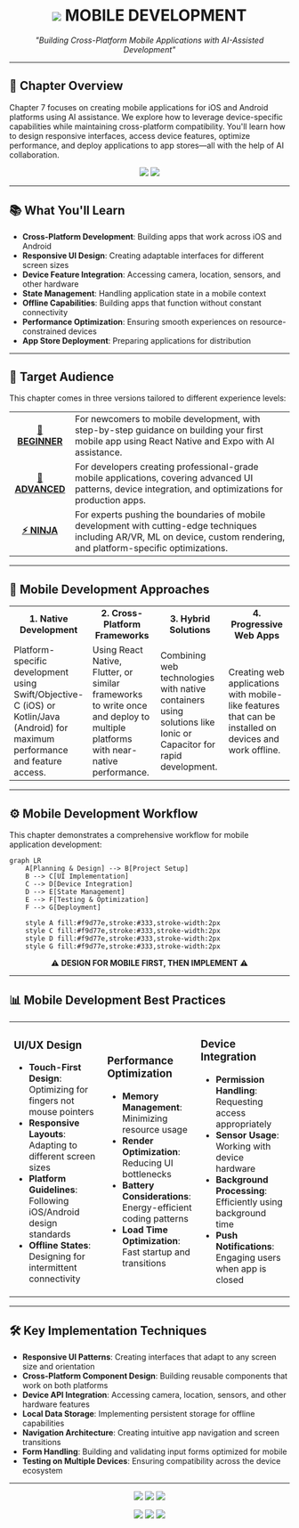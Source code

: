 <div align="center">

# <img src="https://img.shields.io/badge/-CHAPTER_7-8e44ad?style=for-the-badge"/> MOBILE DEVELOPMENT

<p align="center">
<i>"Building Cross-Platform Mobile Applications with AI-Assisted Development"</i>
</p>

</div>

---

## 🚀 Chapter Overview

Chapter 7 focuses on creating mobile applications for iOS and Android platforms using AI assistance. We explore how to leverage device-specific capabilities while maintaining cross-platform compatibility. You'll learn how to design responsive interfaces, access device features, optimize performance, and deploy applications to app stores—all with the help of AI collaboration.

<div align="center">
<img src="https://img.shields.io/badge/Reading_Time-60_minutes-blue?style=flat-square"/>
<img src="https://img.shields.io/badge/Practice_Time-120_minutes-green?style=flat-square"/>
</div>

---

## 📚 What You'll Learn

- **Cross-Platform Development**: Building apps that work across iOS and Android
- **Responsive UI Design**: Creating adaptable interfaces for different screen sizes
- **Device Feature Integration**: Accessing camera, location, sensors, and other hardware
- **State Management**: Handling application state in a mobile context
- **Offline Capabilities**: Building apps that function without constant connectivity
- **Performance Optimization**: Ensuring smooth experiences on resource-constrained devices
- **App Store Deployment**: Preparing applications for distribution

---

## 🎯 Target Audience

This chapter comes in three versions tailored to different experience levels:

<table>
  <tr>
    <td align="center"><b><a href="./Chapter_07_Beginner.md">🌱 BEGINNER</a></b></td>
    <td>For newcomers to mobile development, with step-by-step guidance on building your first mobile app using React Native and Expo with AI assistance.</td>
  </tr>
  <tr>
    <td align="center"><b><a href="./Chapter_07_Advanced.md">🔧 ADVANCED</a></b></td>
    <td>For developers creating professional-grade mobile applications, covering advanced UI patterns, device integration, and optimizations for production apps.</td>
  </tr>
  <tr>
    <td align="center"><b><a href="./Chapter_07_Ninja.md">⚡ NINJA</a></b></td>
    <td>For experts pushing the boundaries of mobile development with cutting-edge techniques including AR/VR, ML on device, custom rendering, and platform-specific optimizations.</td>
  </tr>
</table>

---

## 📱 Mobile Development Approaches

<div align="center">
  <table>
    <tr>
      <td align="center" width="25%"><b>1. Native Development</b></td>
      <td align="center" width="25%"><b>2. Cross-Platform Frameworks</b></td>
      <td align="center" width="25%"><b>3. Hybrid Solutions</b></td>
      <td align="center" width="25%"><b>4. Progressive Web Apps</b></td>
    </tr>
    <tr>
      <td>Platform-specific development using Swift/Objective-C (iOS) or Kotlin/Java (Android) for maximum performance and feature access.</td>
      <td>Using React Native, Flutter, or similar frameworks to write once and deploy to multiple platforms with near-native performance.</td>
      <td>Combining web technologies with native containers using solutions like Ionic or Capacitor for rapid development.</td>
      <td>Creating web applications with mobile-like features that can be installed on devices and work offline.</td>
    </tr>
  </table>
</div>

---

## ⚙️ Mobile Development Workflow

This chapter demonstrates a comprehensive workflow for mobile application development:

```mermaid
graph LR
    A[Planning & Design] --> B[Project Setup]
    B --> C[UI Implementation]
    C --> D[Device Integration]
    D --> E[State Management]
    E --> F[Testing & Optimization]
    F --> G[Deployment]
    
    style A fill:#f9d77e,stroke:#333,stroke-width:2px
    style C fill:#f9d77e,stroke:#333,stroke-width:2px
    style D fill:#f9d77e,stroke:#333,stroke-width:2px
    style G fill:#f9d77e,stroke:#333,stroke-width:2px
```

<div align="center">⚠️ <b>DESIGN FOR MOBILE FIRST, THEN IMPLEMENT</b> ⚠️</div>

---

## 📊 Mobile Development Best Practices

<table>
  <tr>
    <td width="33%">
      <h3>UI/UX Design</h3>
      <ul>
        <li><b>Touch-First Design</b>: Optimizing for fingers not mouse pointers</li>
        <li><b>Responsive Layouts</b>: Adapting to different screen sizes</li>
        <li><b>Platform Guidelines</b>: Following iOS/Android design standards</li>
        <li><b>Offline States</b>: Designing for intermittent connectivity</li>
      </ul>
    </td>
    <td width="33%">
      <h3>Performance Optimization</h3>
      <ul>
        <li><b>Memory Management</b>: Minimizing resource usage</li>
        <li><b>Render Optimization</b>: Reducing UI bottlenecks</li>
        <li><b>Battery Considerations</b>: Energy-efficient coding patterns</li>
        <li><b>Load Time Optimization</b>: Fast startup and transitions</li>
      </ul>
    </td>
    <td width="33%">
      <h3>Device Integration</h3>
      <ul>
        <li><b>Permission Handling</b>: Requesting access appropriately</li>
        <li><b>Sensor Usage</b>: Working with device hardware</li>
        <li><b>Background Processing</b>: Efficiently using background time</li>
        <li><b>Push Notifications</b>: Engaging users when app is closed</li>
      </ul>
    </td>
  </tr>
</table>

---

## 🛠️ Key Implementation Techniques

- **Responsive UI Patterns**: Creating interfaces that adapt to any screen size and orientation
- **Cross-Platform Component Design**: Building reusable components that work on both platforms
- **Device API Integration**: Accessing camera, location, sensors, and other hardware features
- **Local Data Storage**: Implementing persistent storage for offline capabilities
- **Navigation Architecture**: Creating intuitive app navigation and screen transitions
- **Form Handling**: Building and validating input forms optimized for mobile
- **Testing on Multiple Devices**: Ensuring compatibility across the device ecosystem

---

<div align="center">

[<img src="https://img.shields.io/badge/📱_View_Code_Examples-purple?style=for-the-badge"/>](./examples/)
[<img src="https://img.shields.io/badge/🔍_Try_Exercises-teal?style=for-the-badge"/>](./exercises/)
[<img src="https://img.shields.io/badge/📖_Further_Reading-orange?style=for-the-badge"/>](./Further_Reading.md)

[<img src="https://img.shields.io/badge/⬅️_Previous_Chapter-blue?style=for-the-badge"/>](../Chapter_06_Advanced_Prompt_Engineering/README.md)
[<img src="https://img.shields.io/badge/⬆️_Back_to_Contents-green?style=for-the-badge"/>](../README.md)
[<img src="https://img.shields.io/badge/➡️_Next_Chapter-green?style=for-the-badge"/>](../Chapter_08_AI_Integration_and_Custom_Models/README.md)

</div>
